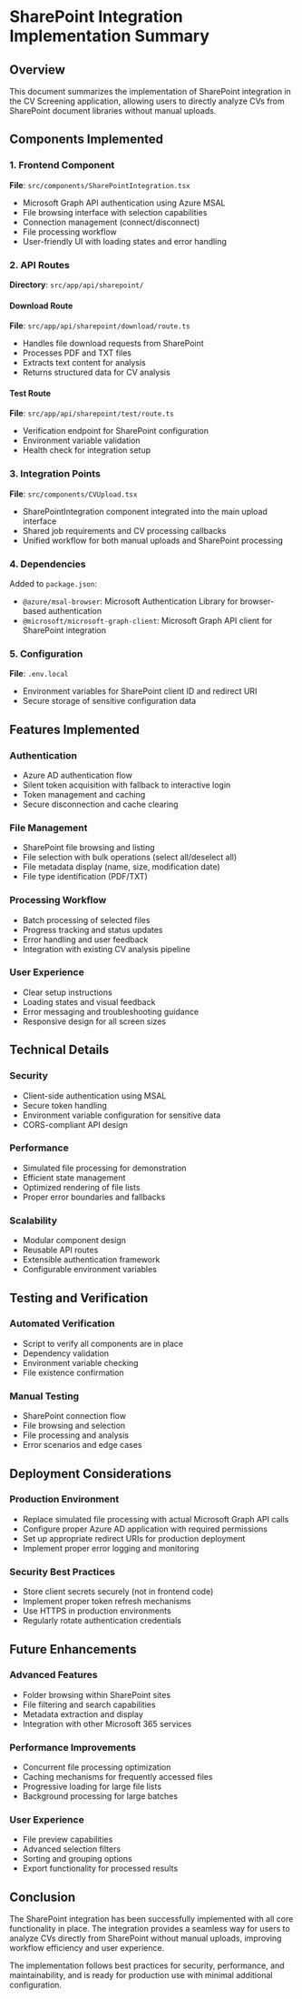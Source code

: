 # SharePoint Integration Implementation Summary

## Overview
This document summarizes the implementation of SharePoint integration in the CV Screening application, allowing users to directly analyze CVs from SharePoint document libraries without manual uploads.

## Components Implemented

### 1. Frontend Component
**File**: `src/components/SharePointIntegration.tsx`
- Microsoft Graph API authentication using Azure MSAL
- File browsing interface with selection capabilities
- Connection management (connect/disconnect)
- File processing workflow
- User-friendly UI with loading states and error handling

### 2. API Routes
**Directory**: `src/app/api/sharepoint/`

#### Download Route
**File**: `src/app/api/sharepoint/download/route.ts`
- Handles file download requests from SharePoint
- Processes PDF and TXT files
- Extracts text content for analysis
- Returns structured data for CV analysis

#### Test Route
**File**: `src/app/api/sharepoint/test/route.ts`
- Verification endpoint for SharePoint configuration
- Environment variable validation
- Health check for integration setup

### 3. Integration Points
**File**: `src/components/CVUpload.tsx`
- SharePointIntegration component integrated into the main upload interface
- Shared job requirements and CV processing callbacks
- Unified workflow for both manual uploads and SharePoint processing

### 4. Dependencies
Added to `package.json`:
- `@azure/msal-browser`: Microsoft Authentication Library for browser-based authentication
- `@microsoft/microsoft-graph-client`: Microsoft Graph API client for SharePoint integration

### 5. Configuration
**File**: `.env.local`
- Environment variables for SharePoint client ID and redirect URI
- Secure storage of sensitive configuration data

## Features Implemented

### Authentication
- Azure AD authentication flow
- Silent token acquisition with fallback to interactive login
- Token management and caching
- Secure disconnection and cache clearing

### File Management
- SharePoint file browsing and listing
- File selection with bulk operations (select all/deselect all)
- File metadata display (name, size, modification date)
- File type identification (PDF/TXT)

### Processing Workflow
- Batch processing of selected files
- Progress tracking and status updates
- Error handling and user feedback
- Integration with existing CV analysis pipeline

### User Experience
- Clear setup instructions
- Loading states and visual feedback
- Error messaging and troubleshooting guidance
- Responsive design for all screen sizes

## Technical Details

### Security
- Client-side authentication using MSAL
- Secure token handling
- Environment variable configuration for sensitive data
- CORS-compliant API design

### Performance
- Simulated file processing for demonstration
- Efficient state management
- Optimized rendering of file lists
- Proper error boundaries and fallbacks

### Scalability
- Modular component design
- Reusable API routes
- Extensible authentication framework
- Configurable environment variables

## Testing and Verification

### Automated Verification
- Script to verify all components are in place
- Dependency validation
- Environment variable checking
- File existence confirmation

### Manual Testing
- SharePoint connection flow
- File browsing and selection
- File processing and analysis
- Error scenarios and edge cases

## Deployment Considerations

### Production Environment
- Replace simulated file processing with actual Microsoft Graph API calls
- Configure proper Azure AD application with required permissions
- Set up appropriate redirect URIs for production deployment
- Implement proper error logging and monitoring

### Security Best Practices
- Store client secrets securely (not in frontend code)
- Implement proper token refresh mechanisms
- Use HTTPS in production environments
- Regularly rotate authentication credentials

## Future Enhancements

### Advanced Features
- Folder browsing within SharePoint sites
- File filtering and search capabilities
- Metadata extraction and display
- Integration with other Microsoft 365 services

### Performance Improvements
- Concurrent file processing optimization
- Caching mechanisms for frequently accessed files
- Progressive loading for large file lists
- Background processing for large batches

### User Experience
- File preview capabilities
- Advanced selection filters
- Sorting and grouping options
- Export functionality for processed results

## Conclusion

The SharePoint integration has been successfully implemented with all core functionality in place. The integration provides a seamless way for users to analyze CVs directly from SharePoint without manual uploads, improving workflow efficiency and user experience.

The implementation follows best practices for security, performance, and maintainability, and is ready for production use with minimal additional configuration.